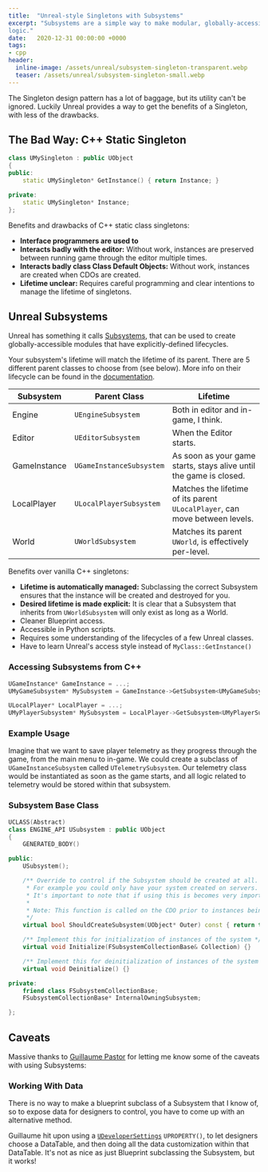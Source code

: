 ```yaml
---
title:  "Unreal-style Singletons with Subsystems"
excerpt: "Subsystems are a simple way to make modular, globally-accessible
logic."
date:   2020-12-31 00:00:00 +0000
tags:
- cpp
header:
  inline-image: /assets/unreal/subsystem-singleton-transparent.webp
  teaser: /assets/unreal/subsystem-singleton-small.webp
---
```


The Singleton design pattern has a lot of baggage, but its utility can't be
ignored. Luckily Unreal provides a way to get the benefits of a Singleton, with
less of the drawbacks.


## The Bad Way: C++ Static Singleton

```cpp
class UMySingleton : public UObject
{
public:
	static UMySingleton* GetInstance() { return Instance; }

private:
	static UMySingleton* Instance;
};
```

Benefits and drawbacks of C++ static class singletons:

<ul class="procon">
<li class="pro"><strong>Interface programmers are used to</strong></li>
<li class="con"><strong>Interacts badly with the editor:</strong> Without work,
instances are preserved between running game through the editor multiple
times.</li>
<li class="con"><strong>Interacts badly class Class Default Objects:</strong> Without work, instances are created when CDOs are created.</li>
<li class="con"><strong>Lifetime unclear:</strong> Requires careful programming
and clear intentions to manage the lifetime of singletons.</li>
</ul>


## Unreal Subsystems

Unreal has something it calls
[Subsystems](https://docs.unrealengine.com/en-US/ProgrammingAndScripting/Subsystems/index.html), that can be used to create globally-accessible modules that have explicitly-defined lifecycles.

Your subsystem's lifetime will match the lifetime of its parent. There are
5 different parent classes to choose from (see below). More info on their lifecycle can be found in the [documentation](https://docs.unrealengine.com/en-US/ProgrammingAndScripting/Subsystems/index.html).

| Subsystem | Parent Class | Lifetime |
|---|---|---|
| Engine | `UEngineSubsystem` | Both in editor and in-game, I think. |
| Editor | `UEditorSubsystem` | When the Editor starts. |
| GameInstance | `UGameInstanceSubsystem` | As soon as your game starts, stays alive until the game is closed. |
| LocalPlayer | `ULocalPlayerSubsystem` | Matches the lifetime of its parent `ULocalPlayer`, can move between levels.
| World | `UWorldSubsystem` | Matches its parent `UWorld`, is effectively per-level. |

Benefits over vanilla C++ singletons:

<ul class="procon">
<li class="pro"><strong>Lifetime is automatically managed:</strong> Subclassing the correct Subsystem ensures that the instance will be created and destroyed for you.</li >
<li class="pro"><strong>Desired lifetime is made explicit:</strong> It is
clear that a Subsystem that inherits from <code>UWorldSubsystem</code> will only exist as
long as a World.</li>
<li class="pro">Cleaner Blueprint access.</li>
<li class="pro">Accessible in Python scripts.</li>
<li class="con">Requires some understanding of the lifecycles of a few Unreal classes.</li>
<li class="con">Have to learn Unreal's access style instead of <code>MyClass::GetInstance()</code></li>
</ul>


### Accessing Subsystems from C++

```cpp
UGameInstance* GameInstance = ...;
UMyGameSubsystem* MySubsystem = GameInstance->GetSubsystem<UMyGameSubsystem>();

ULocalPlayer* LocalPlayer = ...;
UMyPlayerSubsystem* MySubsystem = LocalPlayer->GetSubsystem<UMyPlayerSubsystem>();
```

### Example Usage

Imagine that we want to save player telemetry as they progress through the
game, from the main menu to in-game. We could create a subclass of
`UGameInstanceSubsystem` called `UTelemetrySubsystem`. Our telemetry class
would be instantiated as soon as the game starts, and all logic related to
telemetry would be stored within that subsystem.


### Subsystem Base Class

```cpp
UCLASS(Abstract)
class ENGINE_API USubsystem : public UObject
{
	GENERATED_BODY()

public:
	USubsystem();

	/** Override to control if the Subsystem should be created at all.
	 * For example you could only have your system created on servers.
	 * It's important to note that if using this is becomes very important to null check whenever getting the Subsystem.
	 *
	 * Note: This function is called on the CDO prior to instances being created!
	 */
	virtual bool ShouldCreateSubsystem(UObject* Outer) const { return true; }

	/** Implement this for initialization of instances of the system */
	virtual void Initialize(FSubsystemCollectionBase& Collection) {}

	/** Implement this for deinitialization of instances of the system */
	virtual void Deinitialize() {}

private:
	friend class FSubsystemCollectionBase;
	FSubsystemCollectionBase* InternalOwningSubsystem;

};
```


## Caveats

Massive thanks to [Guillaume Pastor](https://guillaumepastor.com/) for letting
me know some of the caveats with using Subsystems:

### Working With Data

There is no way to make a blueprint subclass of a Subsystem that I know of, so
to expose data for designers to control, you have to come up with an
alternative method.

Guillaume hit upon using
a [`UDeveloperSettings`](https://nerivec.github.io/old-ue4-wiki/pages/customsettings.html#Using_Auto-discovery_Settings)
`UPROPERTY()`, to let designers choose a DataTable, and then doing all the data
customization within that DataTable. It's not as nice as just Blueprint subclassing the Subsystem, but it works!

